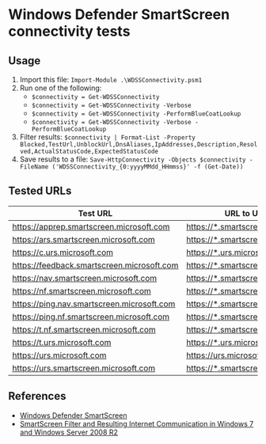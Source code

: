 # Windows Defender SmartScreen connectivity tests

## Usage

1. Import this file: `Import-Module .\WDSSConnectivity.psm1`
1. Run one of the following:
    * `$connectivity = Get-WDSSConnectivity`
    * `$connectivity = Get-WDSSConnectivity -Verbose`
    * `$connectivity = Get-WDSSConnectivity -PerformBlueCoatLookup`
    * `$connectivity = Get-WDSSConnectivity -Verbose -PerformBlueCoatLookup`
1. Filter results: `$connectivity | Format-List -Property Blocked,TestUrl,UnblockUrl,DnsAliases,IpAddresses,Description,Resolved,ActualStatusCode,ExpectedStatusCode`
1. Save results to a file: `Save-HttpConnectivity -Objects $connectivity -FileName ('WDSSConnectivity_{0:yyyyMMdd_HHmmss}' -f (Get-Date))`

## Tested URLs

| Test URL | URL to Unblock | Description |
| -- | -- | -- |
| <https://apprep.smartscreen.microsoft.com> | <https://*.smartscreen.microsoft.com> | |
| <https://ars.smartscreen.microsoft.com> | <https://*.smartscreen.microsoft.com> | |
| <https://c.urs.microsoft.com> | <https://*.urs.microsoft.com> | |
| <https://feedback.smartscreen.microsoft.com> | <https://*.smartscreen.microsoft.com> | |
| <https://nav.smartscreen.microsoft.com> | <https://*.smartscreen.microsoft.com> | |
| <https://nf.smartscreen.microsoft.com> | <https://*.smartscreen.microsoft.com> | |
| <https://ping.nav.smartscreen.microsoft.com> | <https://*.smartscreen.microsoft.com> | |
| <https://ping.nf.smartscreen.microsoft.com> | <https://*.smartscreen.microsoft.com> | |
| <https://t.nf.smartscreen.microsoft.com> | <https://*.smartscreen.microsoft.com> | |
| <https://t.urs.microsoft.com> | <https://*.urs.microsoft.com> | |
| <https://urs.microsoft.com> | <https://urs.microsoft.com> | |
| <https://urs.smartscreen.microsoft.com> | <https://*.smartscreen.microsoft.com> | |

## References

* [Windows Defender SmartScreen](https://docs.microsoft.com/en-us/windows/security/threat-protection/windows-defender-smartscreen/windows-defender-smartscreen-overview)
* [SmartScreen Filter and Resulting Internet Communication in Windows 7 and Windows Server 2008 R2](https://docs.microsoft.com/en-us/previous-versions/windows/it-pro/windows-server-2008-R2-and-2008/ee126149(v=ws.10))
